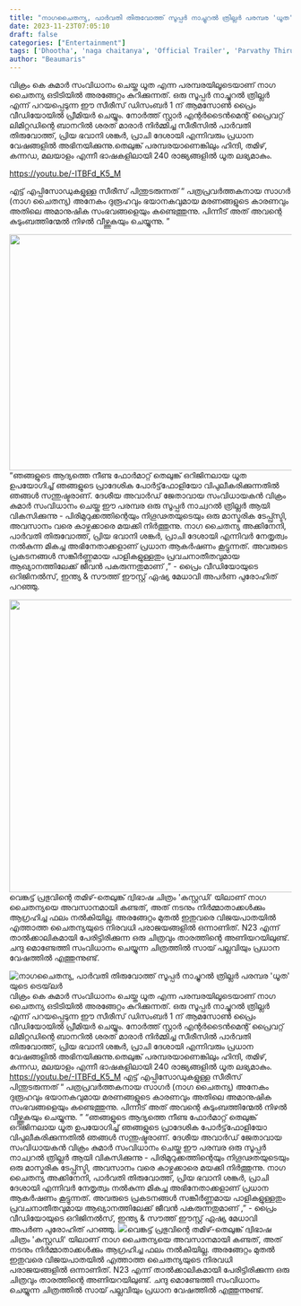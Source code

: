 ```yaml
---
title: "നാഗചൈതന്യ, പാർവതി തിരുവോത്ത് സൂപ്പർ നാച്ചുറൽ ത്രില്ലർ പരമ്പര 'ധൂത' യുടെ ട്രെയ്‌ലർ"
date: 2023-11-23T07:05:10
draft: false
categories: ["Entertainment"]
tags: ['Dhootha', 'naga chaitanya', 'Official Trailer', 'Parvathy Thiruvothu', 'Sathyapriya Bhavani Shankar', 'web series']
author: "Beaumaris"
---
```


വിക്രം കെ കുമാർ സംവിധാനം ചെയ്ത ധൂത എന്ന പരമ്പരയിലൂടെയാണ് നാഗ ചൈതന്യ ഒടിടിയിൽ അരങ്ങേറ്റം കുറിക്കുന്നത്. ഒരു സൂപ്പർ നാച്ചുറൽ ത്രില്ലർ എന്ന് പറയപ്പെടുന്ന ഈ സീരീസ് ഡിസംബർ 1 ന് ആമസോൺ പ്രൈം വീഡിയോയിൽ പ്രീമിയർ ചെയ്യും. നോർത്ത് സ്റ്റാർ എന്റർടൈൻമെന്റ് പ്രൈവറ്റ് ലിമിറ്റഡിന്റെ ബാനറിൽ ശരത് മാരാർ നിർമ്മിച്ച സീരീസിൽ പാർവതി തിരുവോത്ത്, പ്രിയ ഭവാനി ശങ്കർ, പ്രാചി ദേശായി എന്നിവരും പ്രധാന വേഷങ്ങളിൽ അഭിനയിക്കുന്നു.തെലുങ്ക് പരമ്പരയാണെങ്കിലും ഹിന്ദി, തമിഴ്, കന്നഡ, മലയാളം എന്നീ ഭാഷകളിലായി 240 രാജ്യങ്ങളിൽ ധൂത ലഭ്യമാകും.

https://youtu.be/-ITBFd_K5_M

എട്ട് എപ്പിസോഡുകളുള്ള സീരീസ് പിന്തുടരുന്നത് “ പത്രപ്രവർത്തകനായ സാഗർ (നാഗ ചൈതന്യ) അനേകം ദുരൂഹവും ഭയാനകവുമായ മരണങ്ങളുടെ കാരണവും അതിലെ അമാനുഷിക സംഭവങ്ങളെയും കണ്ടെത്തുന്നു. പിന്നീട് അത് അവന്റെ കുടുംബത്തിന്മേൽ നിഴൽ വീഴ്ത്തുകയും ചെയ്യുന്നു. ”

<img class="alignnone  wp-image-430804" src="https://cdn.boolokam.com/articles/2023/11/dqqdqddqdd.jpg" alt="" width="808" height="421" />“ഞങ്ങളുടെ ആദ്യത്തെ നീണ്ട ഫോർമാറ്റ് തെലുങ്ക് ഒറിജിനലായ ധൂത ഉപയോഗിച്ച് ഞങ്ങളുടെ പ്രാദേശിക പോർട്ട്‌ഫോളിയോ വിപുലീകരിക്കുന്നതിൽ ഞങ്ങൾ സന്തുഷ്ടരാണ്. ദേശീയ അവാർഡ് ജേതാവായ സംവിധായകൻ വിക്രം കുമാർ സംവിധാനം ചെയ്ത ഈ പരമ്പര ഒരു സൂപ്പർ നാച്വറൽ ത്രില്ലർ ആയി വികസിക്കുന്നു - പിരിമുറുക്കത്തിന്റെയും നിഗൂഢതയുടെയും ഒരു മാസ്മരിക ടേപ്പ്സ്ട്രി, അവസാനം വരെ കാഴ്ചക്കാരെ മയക്കി നിർത്തുന്നു. നാഗ ചൈതന്യ അക്കിനേനി, പാർവതി തിരുവോത്ത്, പ്രിയ ഭവാനി ശങ്കർ, പ്രാചി ദേശായി എന്നിവർ നേതൃത്വം നൽകുന്ന മികച്ച അഭിനേതാക്കളാണ് പ്രധാന ആകർഷണം കൂട്ടുന്നത്. അവരുടെ പ്രകടനങ്ങൾ സങ്കീർണ്ണമായ പാളികളുള്ളതും പ്രവചനാതീതവുമായ ആഖ്യാനത്തിലേക്ക് ജീവൻ പകരുന്നതുമാണ് ,” - പ്രൈം വീഡിയോയുടെ ഒറിജിനൽസ്, ഇന്ത്യ &amp; സൗത്ത് ഈസ്റ്റ് ഏഷ്യ മേധാവി അപർണ പുരോഹിത് പറഞ്ഞു.

<img class="size-full wp-image-430805 aligncenter" src="https://cdn.boolokam.com/articles/2023/11/fqqqf.webp" alt="" width="696" height="522" />വെങ്കട്ട് പ്രഭുവിന്റെ തമിഴ്-തെലുങ്ക് ദ്വിഭാഷ ചിത്രം 'കസ്റ്റഡി' യിലാണ് നാഗ ചൈതന്യയെ അവസാനമായി കണ്ടത്, അത് നടനും നിർമ്മാതാക്കൾക്കും ആഗ്രഹിച്ച ഫലം നൽകിയില്ല. അരങ്ങേറ്റം മുതൽ ഇതുവരെ വിജയപാതയിൽ എത്താത്ത ചൈതന്യയുടെ നിരവധി പരാജയങ്ങളിൽ ഒന്നാണിത്. N23 എന്ന് താൽക്കാലികമായി പേരിട്ടിരിക്കുന്ന ഒരു ചിത്രവും താരത്തിന്റെ അണിയറയിലുണ്ട്. ചന്ദു മൊണ്ടേത്തി സംവിധാനം ചെയ്യുന്ന ചിത്രത്തിൽ സായ് പല്ലവിയും പ്രധാന വേഷത്തിൽ എത്തുന്നുണ്ട്.


![നാഗചൈതന്യ, പാർവതി തിരുവോത്ത് സൂപ്പർ നാച്ചുറൽ ത്രില്ലർ പരമ്പര 'ധൂത' യുടെ ട്രെയ്‌ലർ](https://cdn.boolokam.com/articles/2023/11/dqqdqddqdd.jpg)വിക്രം കെ കുമാർ സംവിധാനം ചെയ്ത ധൂത എന്ന പരമ്പരയിലൂടെയാണ് നാഗ ചൈതന്യ ഒടിടിയിൽ അരങ്ങേറ്റം കുറിക്കുന്നത്. ഒരു സൂപ്പർ നാച്ചുറൽ ത്രില്ലർ എന്ന് പറയപ്പെടുന്ന ഈ സീരീസ് ഡിസംബർ 1 ന് ആമസോൺ പ്രൈം വീഡിയോയിൽ പ്രീമിയർ ചെയ്യും. നോർത്ത് സ്റ്റാർ എന്റർടൈൻമെന്റ് പ്രൈവറ്റ് ലിമിറ്റഡിന്റെ ബാനറിൽ ശരത് മാരാർ നിർമ്മിച്ച സീരീസിൽ പാർവതി തിരുവോത്ത്, പ്രിയ ഭവാനി ശങ്കർ, പ്രാചി ദേശായി എന്നിവരും പ്രധാന വേഷങ്ങളിൽ അഭിനയിക്കുന്നു.തെലുങ്ക് പരമ്പരയാണെങ്കിലും ഹിന്ദി, തമിഴ്, കന്നഡ, മലയാളം എന്നീ ഭാഷകളിലായി 240 രാജ്യങ്ങളിൽ ധൂത ലഭ്യമാകും. https://youtu.be/-ITBFd_K5_M എട്ട് എപ്പിസോഡുകളുള്ള സീരീസ് പിന്തുടരുന്നത് “ പത്രപ്രവർത്തകനായ സാഗർ (നാഗ ചൈതന്യ) അനേകം ദുരൂഹവും ഭയാനകവുമായ മരണങ്ങളുടെ കാരണവും അതിലെ അമാനുഷിക സംഭവങ്ങളെയും കണ്ടെത്തുന്നു. പിന്നീട് അത് അവന്റെ കുടുംബത്തിന്മേൽ നിഴൽ വീഴ്ത്തുകയും ചെയ്യുന്നു. ” “ഞങ്ങളുടെ ആദ്യത്തെ നീണ്ട ഫോർമാറ്റ് തെലുങ്ക് ഒറിജിനലായ ധൂത ഉപയോഗിച്ച് ഞങ്ങളുടെ പ്രാദേശിക പോർട്ട്‌ഫോളിയോ വിപുലീകരിക്കുന്നതിൽ ഞങ്ങൾ സന്തുഷ്ടരാണ്. ദേശീയ അവാർഡ് ജേതാവായ സംവിധായകൻ വിക്രം കുമാർ സംവിധാനം ചെയ്ത ഈ പരമ്പര ഒരു സൂപ്പർ നാച്വറൽ ത്രില്ലർ ആയി വികസിക്കുന്നു - പിരിമുറുക്കത്തിന്റെയും നിഗൂഢതയുടെയും ഒരു മാസ്മരിക ടേപ്പ്സ്ട്രി, അവസാനം വരെ കാഴ്ചക്കാരെ മയക്കി നിർത്തുന്നു. നാഗ ചൈതന്യ അക്കിനേനി, പാർവതി തിരുവോത്ത്, പ്രിയ ഭവാനി ശങ്കർ, പ്രാചി ദേശായി എന്നിവർ നേതൃത്വം നൽകുന്ന മികച്ച അഭിനേതാക്കളാണ് പ്രധാന ആകർഷണം കൂട്ടുന്നത്. അവരുടെ പ്രകടനങ്ങൾ സങ്കീർണ്ണമായ പാളികളുള്ളതും പ്രവചനാതീതവുമായ ആഖ്യാനത്തിലേക്ക് ജീവൻ പകരുന്നതുമാണ് ,” - പ്രൈം വീഡിയോയുടെ ഒറിജിനൽസ്, ഇന്ത്യ & സൗത്ത് ഈസ്റ്റ് ഏഷ്യ മേധാവി അപർണ പുരോഹിത് പറഞ്ഞു. ![](https://cdn.boolokam.com/articles/2023/11/fqqqf.webp)വെങ്കട്ട് പ്രഭുവിന്റെ തമിഴ്-തെലുങ്ക് ദ്വിഭാഷ ചിത്രം 'കസ്റ്റഡി' യിലാണ് നാഗ ചൈതന്യയെ അവസാനമായി കണ്ടത്, അത് നടനും നിർമ്മാതാക്കൾക്കും ആഗ്രഹിച്ച ഫലം നൽകിയില്ല. അരങ്ങേറ്റം മുതൽ ഇതുവരെ വിജയപാതയിൽ എത്താത്ത ചൈതന്യയുടെ നിരവധി പരാജയങ്ങളിൽ ഒന്നാണിത്. N23 എന്ന് താൽക്കാലികമായി പേരിട്ടിരിക്കുന്ന ഒരു ചിത്രവും താരത്തിന്റെ അണിയറയിലുണ്ട്. ചന്ദു മൊണ്ടേത്തി സംവിധാനം ചെയ്യുന്ന ചിത്രത്തിൽ സായ് പല്ലവിയും പ്രധാന വേഷത്തിൽ എത്തുന്നുണ്ട്.
